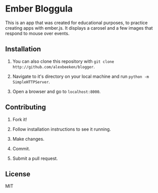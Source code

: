 Ember Bloggula
===============

This is an app that was created for educational purposes, to practice creating apps with ember.js. It displays a carosel and a few images that respond to mouse over events.


## Installation

1. You can also clone this repository with `git clone http://github.com/alexbeeken/blogger`.

2. Navigate to it's directory on your local machine and run `python -m SimpleHTTPServer`.

4. Open a browser and go to `localhost:8000`.

## Contributing

1. Fork it!

2. Follow installation instructions to see it running.

3. Make changes.

4. Commit.

5. Submit a pull request.

## License

MIT
